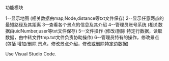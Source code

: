功能模块

1--显示地图       (相关数据由map,Node,distance等txt文件保存)
2--显示任意两点的最短路径及其距离
3--查看各个景点的信息及其介绍
4--管理员账号系统 (相关数据由uidNumber,user等txt文件保存)
5--文件操作       (修改/删除 特定行数据，读取数据，由中转文件tmp.txt文件负责协助操作)
6--管理员特有的操作，修改景点 (包括 增加/删除 景点，修改景点介绍，修改或删除特定边数据)

Use Visual Studio Code.
